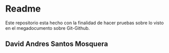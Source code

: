 # Readme
Este repositorio esta hecho con la finalidad de hacer pruebas sobre lo visto en el megadocumento sobre Git-Github. 



## David Andres Santos Mosquera
